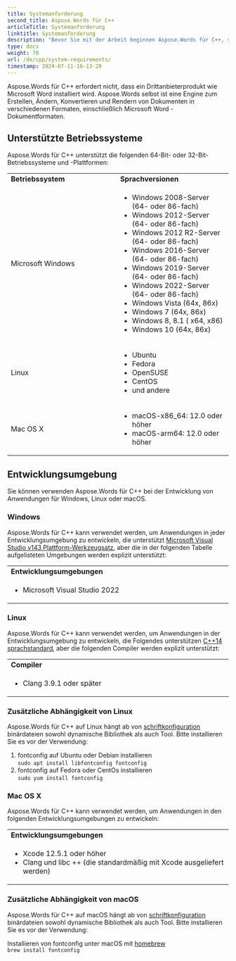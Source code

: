 ```yaml
---
title: Systemanforderung
second_title: Aspose.Words für C++
articleTitle: Systemanforderung
linktitle: Systemanforderung
description: "Bevor Sie mit der Arbeit beginnen Aspose.Words für C++, stellen Sie sicher, dass Sie die Anforderungen an Betriebssystem, Plattform, Frameworks und Umgebung erfüllen, damit die Aktivitäten auf Ihren Geräten ordnungsgemäß berücksichtigt werden."
type: docs
weight: 70
url: /de/cpp/system-requirements/
timestamp: 2024-07-11-16-13-28
---
```


Aspose.Words für C++ erfordert nicht, dass ein Drittanbieterprodukt wie Microsoft Word installiert wird. Aspose.Words selbst ist eine Engine zum Erstellen, Ändern, Konvertieren und Rendern von Dokumenten in verschiedenen Formaten, einschließlich Microsoft Word -Dokumentformaten.

## Unterstützte Betriebssysteme

Aspose.Words für C++ unterstützt die folgenden 64-Bit- oder 32-Bit-Betriebssysteme und -Plattformen:

<table>
   <tr>
      <td style="font-weight: bold; width:400px">Betriebssystem</td>
      <td style="font-weight: bold; width:400px">Sprachversionen</td>
   </tr>
   <tr>
      <td>Microsoft Windows</td>
      <td><ul>
         <li>Windows 2008-Server (64- oder 86-fach)</li>
         <li>Windows 2012-Server (64- oder 86-fach)</li>
         <li>Windows 2012 R2-Server (64- oder 86-fach)</li>
         <li>Windows 2016-Server (64- oder 86-fach)</li>
         <li>Windows 2019-Server (64- oder 86-fach)</li>
         <li>Windows 2022-Server (64- oder 86-fach)</li>
         <li>Windows Vista (64x, 86x)</li>
         <li>Windows 7 (64x, 86x)</li>
         <li>Windows 8, 8.1 ( x64, x86)</li>
         <li>Windows 10 (64x, 86x)</li>
      </ul></td>
   </tr>
   <tr>
      <td>Linux</td>
      <td><ul>
         <li>Ubuntu</li>
         <li>Fedora</li>
         <li>OpenSUSE</li>
         <li>CentOS</li>
         <li>und andere</li>
      </ul></td>
   </tr>
   <tr>
      <td>Mac OS X</td>
      <td><ul>
         <li>macOS-x86_64: 12.0 oder höher</li>
         <li>macOS-arm64: 12.0 oder höher</li>
      </ul></td>
   </tr>
</table>

## Entwicklungsumgebung

Sie können verwenden Aspose.Words für C++ bei der Entwicklung von Anwendungen für Windows, Linux oder macOS.

### Windows

Aspose.Words für C++ kann verwendet werden, um Anwendungen in jeder Entwicklungsumgebung zu entwickeln, die unterstützt [Microsoft Visual Studio v143 Plattform-Werkzeugsatz](https://docs.microsoft.com/en-us/cpp/porting/binary-compat-2015-2017), aber die in der folgenden Tabelle aufgelisteten Umgebungen werden explizit unterstützt:

<table>
	<tr>
			<td style="font-weight: bold; width:800px">Entwicklungsumgebungen</td>
		</tr>
  <tr>
			<td><ul><li>Microsoft Visual Studio 2022</li></ul></td>
			</tr>
</table>

### Linux

Aspose.Words für C++ kann verwendet werden, um Anwendungen in der Entwicklungsumgebung zu entwickeln, die Folgendes unterstützen [C++14 sprachstandard](https://en.cppreference.com/w/cpp/14#Compiler_support), aber die folgenden Compiler werden explizit unterstützt:

<table>
	<tr>
			<td style="font-weight: bold; width:800px">Compiler</td>
		</tr>
  <tr>
			<td><ul><li>Clang 3.9.1 oder später</li></ul></td>
			</tr>
</table>

### Zusätzliche Abhängigkeit von Linux

Aspose.Words für C++ auf Linux hängt ab von [schriftkonfiguration](https://www.freedesktop.org/wiki/Software/fontconfig/) binärdateien sowohl dynamische Bibliothek als auch Tool. Bitte installieren Sie es vor der Verwendung:

1. fontconfig auf Ubuntu oder Debian installieren</br>
`sudo apt install libfontconfig fontconfig`
2. fontconfig auf Fedora oder CentOs installieren</br>
`sudo yum install fontconfig`

### Mac OS X

Aspose.Words für C++ kann verwendet werden, um Anwendungen in den folgenden Entwicklungsumgebungen zu entwickeln:

<table>
	<tr>
			<td style="font-weight: bold; width:800px">Entwicklungsumgebungen</td>
		</tr>
  <tr>
			<td><ul><li>Xcode 12.5.1 oder höher</li><li>Clang und libc ++ (die standardmäßig mit Xcode ausgeliefert werden)</li></ul></td>
			</tr>
</table>

### Zusätzliche Abhängigkeit von macOS

Aspose.Words für C++ auf macOS hängt ab von [schriftkonfiguration](https://www.freedesktop.org/wiki/Software/fontconfig/) binärdateien sowohl dynamische Bibliothek als auch Tool. Bitte installieren Sie es vor der Verwendung:

Installieren von fontconfig unter macOS mit [homebrew](https://brew.sh)</br>
`brew install fontconfig`
